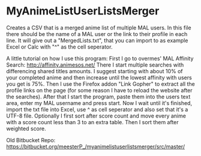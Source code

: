 # MyAnimeListUserListsMerger
Creates a CSV that is a merged anime list of multiple MAL users. In this file there should be the name of a MAL user or the link to their profile in each line. It will give out a "MergedLists.txt", that you can import to as example Excel or Calc with "^" as the cell seperator.

A little tutorial on how I use this program:
First I go to overmes' MAL Affinity Search: http://affinity.animesos.net/
There I start multiple searches with differencing shared titles amounts. I suggest starting with about 10% of your completed anime and then increase until the lowest affinity with users you get is 75%.
Then I use the Firefox addon "Link Gopher" to extract all the profile links on the page (for some reason I have to reload the website after the searches).
After that I start the program, paste them into the users text area, enter my MAL username and press start.
Now I wait until it's finished, import the txt file into Excel, use ^ as cell seperator and also set that it's a UTF-8 file.
Optionally I first sort after score count and move every anime with a score count less than 3 to an extra table.
Then I sort them after weighted score.

Old Bitbucket Repo: https://bitbucket.org/meesterP_/myanimelistuserlistsmerger/src/master/
